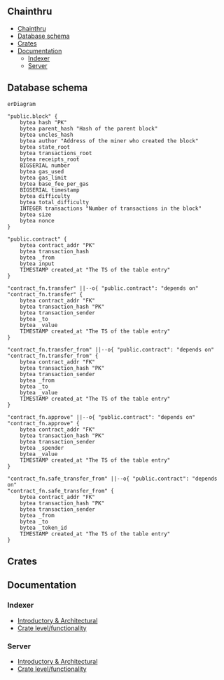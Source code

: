 ## Chainthru

- [Chainthru](#chainthru)
- [Database schema](#database-schema)
- [Crates](#crates)
- [Documentation](#documentation)
  - [Indexer](#indexer)
  - [Server](#server)


## Database schema
```mermaid
erDiagram 

"public.block" {
    bytea hash "PK"
    bytea parent_hash "Hash of the parent block"
    bytea uncles_hash 
    bytea author "Address of the miner who created the block"
    bytea state_root
    bytea transactions_root
    bytea receipts_root
    BIGSERIAL number
    bytea gas_used
    bytea gas_limit
    bytea base_fee_per_gas
    BIGSERIAL timestamp
    bytea difficulty
    bytea total_difficulty
    INTEGER transactions "Number of transactions in the block"
    bytea size
    bytea nonce
}

"public.contract" {
    bytea contract_addr "PK"
    bytea transaction_hash
    bytea _from
    bytea input
    TIMESTAMP created_at "The TS of the table entry"
}

"contract_fn.transfer" ||--o{ "public.contract": "depends on"
"contract_fn.transfer" {
    bytea contract_addr "FK"
    bytea transaction_hash "PK"
    bytea transaction_sender
    bytea _to
    bytea _value
    TIMESTAMP created_at "The TS of the table entry"
}

"contract_fn.transfer_from" ||--o{ "public.contract": "depends on"
"contract_fn.transfer_from" {
    bytea contract_addr "FK"
    bytea transaction_hash "PK"
    bytea transaction_sender
    bytea _from
    bytea _to
    bytea _value
    TIMESTAMP created_at "The TS of the table entry"
}

"contract_fn.approve" ||--o{ "public.contract": "depends on"
"contract_fn.approve" {
    bytea contract_addr "FK"
    bytea transaction_hash "PK"
    bytea transaction_sender
    bytea _spender
    bytea _value
    TIMESTAMP created_at "The TS of the table entry"
}

"contract_fn.safe_transfer_from" ||--o{ "public.contract": "depends on"
"contract_fn.safe_transfer_from" {
    bytea contract_addr "FK"
    bytea transaction_hash "PK"
    bytea transaction_sender
    bytea _from
    bytea _to
    bytea _token_id
    TIMESTAMP created_at "The TS of the table entry"
}
```

## Crates

## Documentation

### Indexer
- [Introductory & Architectural](./docs/chainthru-index.md)
- [Crate level/functionality](...)

### Server
- [Introductory & Architectural](./docs/chainthru-api.md)
- [Crate level/functionality](...)

